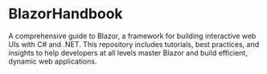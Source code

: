 # BlazorHandbook
A comprehensive guide to Blazor, a framework for building interactive web UIs with C# and .NET. This repository includes tutorials, best practices, and insights to help developers at all levels master Blazor and build efficient, dynamic web applications.
